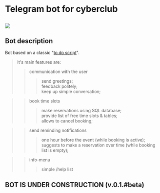Telegram bot for cyberclub 
====
[<img src="https://img.shields.io/badge/Telegram-2CA5E0?style=for-the-badge&logo=telegram&logoColor=white"/>](https://t.me/CyberbonchBot.)
----

Bot description
----
Bot based on a classic "[to do script]()".<br>
> It's main features are:
>> communication with the user
  >>> send greetings;<br>
  >>> feedback politely;<br>
  >>> keep up simple conversation;<br>
  
>> book time slots
  >>>make reservations using SQL database;<br>
  >>> provide list of free time slots & tables;<br>
  >>> allows to cancel booking;<br>
  
>> send reminding notifications
  >>> one hour before the event (while booking is active);<br>
  >>> suggests to make a reservation over time (while booking list is empty);<br>
  
>> info-menu 
  >>> simple /help list 

BOT IS UNDER CONSTRUCTION (v.0.1.#beta)<br>
----

